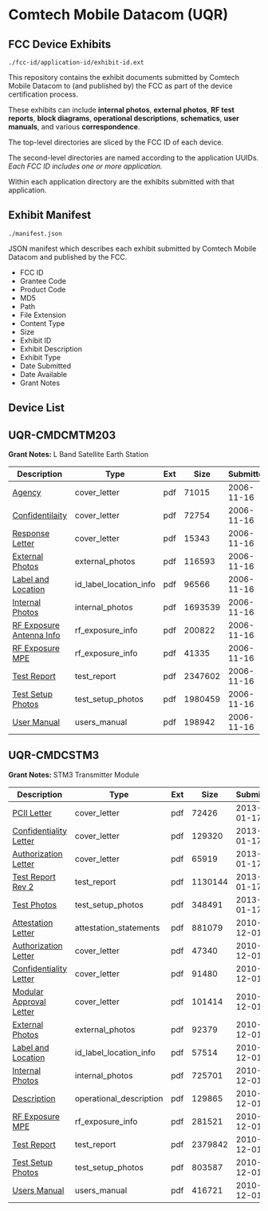 # Comtech Mobile Datacom (UQR)
## FCC Device Exhibits

```
./fcc-id/application-id/exhibit-id.ext
```

This repository contains the exhibit documents submitted by Comtech Mobile Datacom to (and published by) the FCC as part of the device certification process.

These exhibits can include **internal photos**, **external photos**, **RF test reports**, **block diagrams**, **operational descriptions**, **schematics**, **user manuals**, and various **correspondence**.

The top-level directories are sliced by the FCC ID of each device.

The second-level directories are named according to the application UUIDs. *Each FCC ID includes one or more application.*

Within each application directory are the exhibits submitted with that application. 

## Exhibit Manifest

```
./manifest.json
```

JSON manifest which describes each exhibit submitted by Comtech Mobile Datacom and published by the FCC.

- FCC ID
- Grantee Code
- Product Code
- MD5
- Path
- File Extension
- Content Type
- Size
- Exhibit ID
- Exhibit Description
- Exhibit Type
- Date Submitted
- Date Available
- Grant Notes

## Device List
## UQR-CMDCMTM203
**Grant Notes:** L Band Satellite Earth Station

| Description | Type | Ext | Size | Submitted | Available |
| ----------- | ---- | --- | ---- | --------- | --------- |
| [Agency](UQR-CMDCMTM203/ce0865f9b36e1c363cc47a8f76d7fb59/729180.pdf) | cover_letter | pdf | 71015 | 2006-11-16 | 2006-11-24 |
| [Confidentilaity](UQR-CMDCMTM203/ce0865f9b36e1c363cc47a8f76d7fb59/729181.pdf) | cover_letter | pdf | 72754 | 2006-11-16 | 2006-11-24 |
| [Response Letter](UQR-CMDCMTM203/ce0865f9b36e1c363cc47a8f76d7fb59/729182.pdf) | cover_letter | pdf | 15343 | 2006-11-16 | 2006-11-24 |
| [External Photos](UQR-CMDCMTM203/ce0865f9b36e1c363cc47a8f76d7fb59/729184.pdf) | external_photos | pdf | 116593 | 2006-11-16 | 2006-11-24 |
| [Label and Location](UQR-CMDCMTM203/ce0865f9b36e1c363cc47a8f76d7fb59/729186.pdf) | id_label_location_info | pdf | 96566 | 2006-11-16 | 2006-11-24 |
| [Internal Photos](UQR-CMDCMTM203/ce0865f9b36e1c363cc47a8f76d7fb59/729185.pdf) | internal_photos | pdf | 1693539 | 2006-11-16 | 2006-11-24 |
| [RF Exposure Antenna Info](UQR-CMDCMTM203/ce0865f9b36e1c363cc47a8f76d7fb59/729189.pdf) | rf_exposure_info | pdf | 200822 | 2006-11-16 | 2006-11-24 |
| [RF Exposure MPE](UQR-CMDCMTM203/ce0865f9b36e1c363cc47a8f76d7fb59/729190.pdf) | rf_exposure_info | pdf | 41335 | 2006-11-16 | 2006-11-24 |
| [Test Report](UQR-CMDCMTM203/ce0865f9b36e1c363cc47a8f76d7fb59/729192.pdf) | test_report | pdf | 2347602 | 2006-11-16 | 2006-11-24 |
| [Test Setup Photos](UQR-CMDCMTM203/ce0865f9b36e1c363cc47a8f76d7fb59/729193.pdf) | test_setup_photos | pdf | 1980459 | 2006-11-16 | 2006-11-24 |
| [User Manual](UQR-CMDCMTM203/ce0865f9b36e1c363cc47a8f76d7fb59/729194.pdf) | users_manual | pdf | 198942 | 2006-11-16 | 2006-11-24 |
## UQR-CMDCSTM3
**Grant Notes:** STM3 Transmitter Module

| Description | Type | Ext | Size | Submitted | Available |
| ----------- | ---- | --- | ---- | --------- | --------- |
| [PCII Letter](UQR-CMDCSTM3/e0f0caa4c422458faaf512269a4a841c/1880586.pdf) | cover_letter | pdf | 72426 | 2013-01-17 | 2013-01-17 |
| [Confidentiality Letter](UQR-CMDCSTM3/e0f0caa4c422458faaf512269a4a841c/1880587.pdf) | cover_letter | pdf | 129320 | 2013-01-17 | 2013-01-17 |
| [Authorization Letter](UQR-CMDCSTM3/e0f0caa4c422458faaf512269a4a841c/1880588.pdf) | cover_letter | pdf | 65919 | 2013-01-17 | 2013-01-17 |
| [Test Report Rev 2](UQR-CMDCSTM3/e0f0caa4c422458faaf512269a4a841c/1880592.pdf) | test_report | pdf | 1130144 | 2013-01-17 | 2013-01-17 |
| [Test Photos](UQR-CMDCSTM3/e0f0caa4c422458faaf512269a4a841c/1880591.pdf) | test_setup_photos | pdf | 348491 | 2013-01-17 | 2013-01-17 |
| [Attestation Letter](UQR-CMDCSTM3/79c5cf4bbe81fec218dd8e271221505d/1384294.pdf) | attestation_statements | pdf | 881079 | 2010-12-01 | 2010-12-01 |
| [Authorization Letter](UQR-CMDCSTM3/79c5cf4bbe81fec218dd8e271221505d/1384291.pdf) | cover_letter | pdf | 47340 | 2010-12-01 | 2010-12-01 |
| [Confidentiality Letter](UQR-CMDCSTM3/79c5cf4bbe81fec218dd8e271221505d/1384292.pdf) | cover_letter | pdf | 91480 | 2010-12-01 | 2010-12-01 |
| [Modular Approval Letter](UQR-CMDCSTM3/79c5cf4bbe81fec218dd8e271221505d/1384293.pdf) | cover_letter | pdf | 101414 | 2010-12-01 | 2010-12-01 |
| [External Photos](UQR-CMDCSTM3/79c5cf4bbe81fec218dd8e271221505d/1384295.pdf) | external_photos | pdf | 92379 | 2010-12-01 | 2010-12-01 |
| [Label and Location](UQR-CMDCSTM3/79c5cf4bbe81fec218dd8e271221505d/1384297.pdf) | id_label_location_info | pdf | 57514 | 2010-12-01 | 2010-12-01 |
| [Internal Photos](UQR-CMDCSTM3/79c5cf4bbe81fec218dd8e271221505d/1384296.pdf) | internal_photos | pdf | 725701 | 2010-12-01 | 2010-12-01 |
| [Description](UQR-CMDCSTM3/79c5cf4bbe81fec218dd8e271221505d/1384298.pdf) | operational_description | pdf | 129865 | 2010-12-01 | 2010-12-01 |
| [RF Exposure MPE](UQR-CMDCSTM3/79c5cf4bbe81fec218dd8e271221505d/1384300.pdf) | rf_exposure_info | pdf | 281521 | 2010-12-01 | 2010-12-01 |
| [Test Report](UQR-CMDCSTM3/79c5cf4bbe81fec218dd8e271221505d/1384302.pdf) | test_report | pdf | 2379842 | 2010-12-01 | 2010-12-01 |
| [Test Setup Photos](UQR-CMDCSTM3/79c5cf4bbe81fec218dd8e271221505d/1384303.pdf) | test_setup_photos | pdf | 803587 | 2010-12-01 | 2010-12-01 |
| [Users Manual](UQR-CMDCSTM3/79c5cf4bbe81fec218dd8e271221505d/1384307.pdf) | users_manual | pdf | 416721 | 2010-12-01 | 2010-12-01 |
